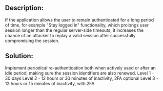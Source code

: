 ## Description:

If the application allows the user to remain authenticated for a long period of time, for example "Stay logged in" functionality, which prolongs user session longer than the regular server-side timeouts, it increases the chance of an attacker to replay a valid session after successfully compromising the session. 


## Solution:

Implement periodical re-authentication both when actively used or after an idle period, making sure the session identifiers are also renewed.
Level 1 - 30 days
Level 2 - 12 hours or 30 minutes of inactivity, 2FA optional
Level 3 - 12 hours or 15 minutes of inactivity, with 2FA
